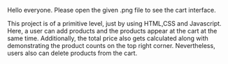 Hello everyone. Please open the given .png file to see the cart interface. 

This project is of a primitive level, just by using HTML,CSS and Javascript. Here, a user can add products and the products appear at the cart at the same time. Additionally, the total price also gets calculated along with demonstrating the product counts on the top right corner. Nevertheless, users also can delete products from the cart.
